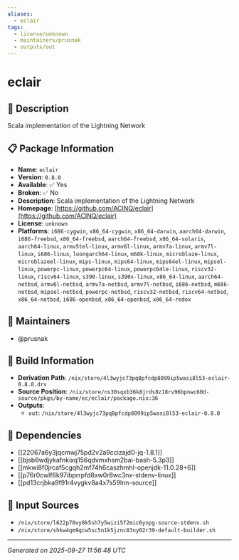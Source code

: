 ```yaml
---
aliases:
  - eclair
tags:
  - license/unknown
  - maintainers/prusnak
  - outputs/out
---
```


# eclair

## 📝 Description

Scala implementation of the Lightning Network

## 📋 Package Information

- **Name**: `eclair`
- **Version**: `0.8.0`
- **Available**: ✅ Yes
- **Broken**: ✅ No
- **Description**: Scala implementation of the Lightning Network
- **Homepage**: [https://github.com/ACINQ/eclair](https://github.com/ACINQ/eclair)
- **License**: `unknown`
- **Platforms**: `i686-cygwin`, `x86_64-cygwin`, `x86_64-darwin`, `aarch64-darwin`, `i686-freebsd`, `x86_64-freebsd`, `aarch64-freebsd`, `x86_64-solaris`, `aarch64-linux`, `armv5tel-linux`, `armv6l-linux`, `armv7a-linux`, `armv7l-linux`, `i686-linux`, `loongarch64-linux`, `m68k-linux`, `microblaze-linux`, `microblazeel-linux`, `mips-linux`, `mips64-linux`, `mips64el-linux`, `mipsel-linux`, `powerpc-linux`, `powerpc64-linux`, `powerpc64le-linux`, `riscv32-linux`, `riscv64-linux`, `s390-linux`, `s390x-linux`, `x86_64-linux`, `aarch64-netbsd`, `armv6l-netbsd`, `armv7a-netbsd`, `armv7l-netbsd`, `i686-netbsd`, `m68k-netbsd`, `mipsel-netbsd`, `powerpc-netbsd`, `riscv32-netbsd`, `riscv64-netbsd`, `x86_64-netbsd`, `i686-openbsd`, `x86_64-openbsd`, `x86_64-redox`
## 👥 Maintainers

- @prusnak


## 🔧 Build Information

- **Derivation Path**: `/nix/store/4l3wyjc73pq8pfcdp8099ip5wasi8l53-eclair-0.8.0.drv`
- **Source Position**: `/nix/store/ns30sqxb36k8jrds8z18rv96bpnwc60d-source/pkgs/by-name/ec/eclair/package.nix:36`
- **Outputs**:
  - `out`:  `/nix/store/4l3wyjc73pq8pfcdp8099ip5wasi8l53-eclair-0.8.0`

## 🔗 Dependencies

- [[22067a6y3jqcmwj75pd2v2a9ccizajd0-jq-1.8.1]]
- [[bjsb6wdjykafnkixq156qdvmxhsm2bai-bash-5.3p3]]
- [[mkwi8f0jrcaf5cgqh2mf74h6caszhmhl-openjdk-11.0.28+6]]
- [[p76r0cwlf6k97ibprrpfd8xw0r8wc3nx-stdenv-linux]]
- [[pd13crjbka9f91r4vygkv8a4x7s59lnn-source]]

## 📁 Input Sources

- `/nix/store/l622p70vy8k5sh7y5wizi5f2mic6ynpg-source-stdenv.sh`
- `/nix/store/shkw4qm9qcw5sc5n1k5jznc83ny02r39-default-builder.sh`

---
*Generated on 2025-09-27 11:56:48 UTC*
